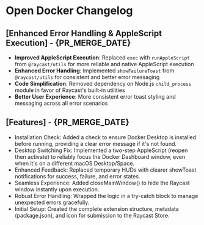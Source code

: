 # Open Docker Changelog

## [Enhanced Error Handling & AppleScript Execution] - {PR_MERGE_DATE}

- **Improved AppleScript Execution**: Replaced `exec` with `runAppleScript` from `@raycast/utils` for more reliable and native AppleScript execution
- **Enhanced Error Handling**: Implemented `showFailureToast` from `@raycast/utils` for consistent and better error messaging
- **Code Simplification**: Removed dependency on Node.js `child_process` module in favor of Raycast's built-in utilities
- **Better User Experience**: More consistent error toast styling and messaging across all error scenarios

## [Features] - {PR_MERGE_DATE}

- Installation Check: Added a check to ensure Docker Desktop is installed before running, providing a clear error message if it's not found.
- Desktop Switching Fix: Implemented a two-step AppleScript (reopen then activate) to reliably focus the Docker Dashboard window, even when it's on a different macOS Desktop/Space.
- Enhanced Feedback: Replaced temporary HUDs with clearer showToast notifications for success, failure, and error states.
- Seamless Experience: Added closeMainWindow() to hide the Raycast window instantly upon execution.
- Robust Error Handling: Wrapped the logic in a try-catch block to manage unexpected errors gracefully.
- Initial Setup: Created the complete extension structure, metadata (package.json), and icon for submission to the Raycast Store.